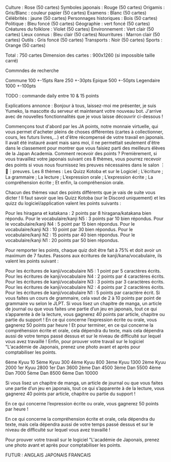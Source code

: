 Culture : Rose (50 cartes)
Symboles japonais : Rouge (50 cartes)
Origamis : Gris/Blanc : couleur papier (50 cartes)
Examens : Blanc (50 cartes)
Célébrités : jaune (50 cartes)
Personnages historiques : Bois (50 cartes)
Politique : Bleu foncé (50 cartes)
Géographie : vert foncé (50 cartes)
Créatures du folklore : Violet (50 cartes)
Environnement : Vert clair (50 cartes)
Lieux connus : Bleu clair (50 cartes)
Nourritures : Marron clair (50 cartes)
Outils : Gris foncé (50 cartes)
Transports : Noir (50 cartes)
Sports : Orange (50 cartes)

Total : 750 cartes
Dimension des cartes : 900x1260 (si impossible taille carré)

Commndes de recherche

Commune     100    +-15pts
Rare        250    +-30pts
Epique      500    +-50pts
Legendaire  1000   +-100pts

TODO : 
commande daily entre 10 & 15 points 

Explications annonce :
Bonjour à tous, laissez-moi me présenter, je suis Yumeko, la mascotte du serveur et maintenant votre nouveau bot. J'arrive avec de nouvelles fonctionnalités que je vous laisse découvrir ci-dessous !

Commençons tout d'abord par les JA points, notre monnaie virtuelle, qui vous permet d'acheter pleins de choses différentes (cartes à collectionner, cours, les futurs livres,...) et d'être récompensé de votre travail en japonais.
Il avait été instauré avant mais sans moi, il ne permettait seulement d'être dans le classement pour montrer que vous faisiez parti des meilleurs élèves de la Japan Academia.
Comment recevoir des points ?
Premièrement, si vous travaillez votre japonais suivant ces 8 thèmes, vous pourrez recevoir des points si vous nous fournissez les preuves nécessaires dans le salon ︙🔎︙preuves.
Les 8 thèmes : 
Les Quizz Kotoba et sur le Logiciel ;
L’écriture ;
La grammaire ;
La lecture ;
L’expression orale ;
L’expression écrite ;
La compréhension écrite ;
Et enfin, la compréhension orale.

Chacun des thèmes vaut des points différents que je vais de suite vous dicter !
Il faut savoir que les Quizz Kotoba (sur le Discord uniquement) et les quizz du logiciel/application valent les points suivants : 

Pour les hiragana et katakana : 2 points par 8 hiragana/katakana bien répondu.
Pour le vocabulaire/kanji N5 : 3 points par 10 bien répondus.
Pour le vocabulaire/kanji N4 : 5 point par 15 bien répondus.
Pour le vocabulaire/kanji N3 : 10 point par 30 bien répondus.
Pour le vocabulaire/kanji N2 : 15 points par 40 bien répondus.
Pour le vocabulaire/kanji N1 : 20 points par 50 bien répondus.

Pour remporter les points, chaque quiz doit être fait à 75% et doit avoir un maximum de 7 fautes.
Passons aux écritures de kanji/kana/vocabulaire, ils valent les points suivant : 

Pour les écritures de kanji/vocabulaire N5 : 1 point par 5 caractères écrits.
Pour les écritures de kanji/vocabulaire N4 : 2 points par 4 caractères écrits.
Pour les écritures de kanji/vocabulaire N3 : 3 points par 3 caractères écrits.
Pour les écritures de kanji/vocabulaire N2 : 4 points par 2 caractères écrits.
Pour les écritures de kanji/vocabulaire N1 : 5 points par caractère écrit.
Si vous faites un cours de grammaire, cela vaut de 2 à 10 points par point de grammaire vu selon le JLPT.
Si vous lisez un chapitre de manga, un article de journal ou que vous faites une partie d’un jeu en japonais, tout ce qui s’apparente à de la lecture, vous gagnerez 40 points par article, chapitre ou partie du support !
En ce qui concerne l’expression écrite ou orale, vous gagnerez 50 points par heure !
Et pour terminer, en ce qui concerne la compréhension écrite et orale, cela dépendra du texte, mais cela dépendra aussi de votre temps passé dessus et sur le niveau de difficulté sur lequel vous avez travaillé !
Enfin, pour prouver votre travail sur le logiciel "L'académie de Japonais, prenez une photo avant et après pour comptabiliser les points.

6ème Kyuu    10
5ème Kyuu    300
4ème Kyuu    800
3ème Kyuu    1300
2ème Kyuu    2000
1er Kyuu    2800
1er Dan    3600
2ème Dan    4500
3ème Dan    5500
4ème Dan    7000
5ème Dan    8500
6ème Dan    10000

Si vous lisez un chapitre de manga, un article de journal ou que vous faites une partie d’un jeu en japonais, tout ce qui s’apparente à de la lecture, vous gagnerez 40 points par article, chapitre ou partie du support !

En ce qui concerne l’expression écrite ou orale, vous gagnerez 50 points par heure !

En ce qui concerne la compréhension écrite et orale, cela dépendra du texte, mais cela dépendra aussi de votre temps passé dessus et sur le niveau de difficulté sur lequel vous avez travaillé ! 

Pour prouver votre travail sur le logiciel "L'académie de Japonais, prenez une photo avant et après pour comptabiliser les points.

FUTUR :
ANGLAIS
JAPONAIS
FRANCAIS
